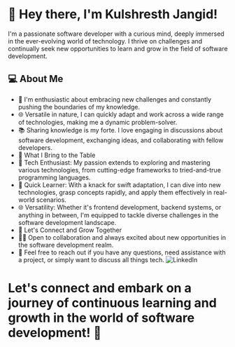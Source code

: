 # 👋 Hey there, I'm Kulshresth Jangid!
I'm a passionate software developer with a curious mind, deeply immersed in the ever-evolving world of technology. I thrive on challenges and continually seek new opportunities to learn and grow in the field of software development.

## 💻 About Me
- 🚀 I'm enthusiastic about embracing new challenges and constantly pushing the boundaries of my knowledge.
- 🌐 Versatile in nature, I can quickly adapt and work across a wide range of technologies, making me a dynamic problem-solver.
- 📚 Sharing knowledge is my forte. I love engaging in discussions about software development, exchanging ideas, and collaborating with fellow developers.
- 🌱 What I Bring to the Table
- 🤖 Tech Enthusiast: My passion extends to exploring and mastering various technologies, from cutting-edge frameworks to tried-and-true programming languages.
- 🚀 Quick Learner: With a knack for swift adaptation, I can dive into new technologies, grasp concepts rapidly, and apply them effectively in real-world scenarios.
- 🌐 Versatility: Whether it's frontend development, backend systems, or anything in between, I'm equipped to tackle diverse challenges in the software development landscape.
- 🤝 Let's Connect and Grow Together
- 👨‍💻 Open to collaboration and always excited about new opportunities in the software development realm.
- 💬 Feel free to reach out if you have any questions, need assistance with a project, or simply want to discuss all things tech.
  ![LinkedIn](https://img.shields.io/badge/LinkedIn-0077B5?style=for-the-badge&logo=LinkedIn&logoColor=white)

# Let's connect and embark on a journey of continuous learning and growth in the world of software development! 🚀
